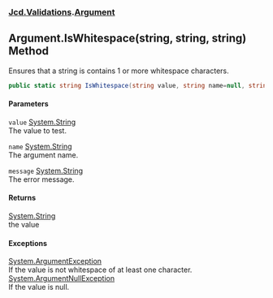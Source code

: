 ### [Jcd.Validations](Jcd_Validations.md 'Jcd.Validations').[Argument](Jcd_Validations_Argument.md 'Jcd.Validations.Argument')
## Argument.IsWhitespace(string, string, string) Method
Ensures that a string is contains 1 or more whitespace characters.  
```csharp
public static string IsWhitespace(string value, string name=null, string message=null);
```
#### Parameters
<a name='Jcd_Validations_Argument_IsWhitespace(string_string_string)_value'></a>
`value` [System.String](https://docs.microsoft.com/en-us/dotnet/api/System.String 'System.String')  
The value to test.
  
<a name='Jcd_Validations_Argument_IsWhitespace(string_string_string)_name'></a>
`name` [System.String](https://docs.microsoft.com/en-us/dotnet/api/System.String 'System.String')  
The argument name.
  
<a name='Jcd_Validations_Argument_IsWhitespace(string_string_string)_message'></a>
`message` [System.String](https://docs.microsoft.com/en-us/dotnet/api/System.String 'System.String')  
The error message.
  
#### Returns
[System.String](https://docs.microsoft.com/en-us/dotnet/api/System.String 'System.String')  
the value
#### Exceptions
[System.ArgumentException](https://docs.microsoft.com/en-us/dotnet/api/System.ArgumentException 'System.ArgumentException')  
If the value is not whitespace of at least one character.  
[System.ArgumentNullException](https://docs.microsoft.com/en-us/dotnet/api/System.ArgumentNullException 'System.ArgumentNullException')  
If the value is null.
